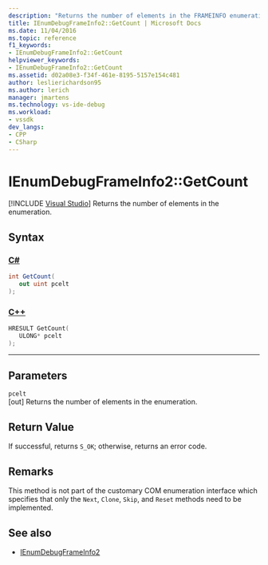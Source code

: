 ```yaml
---
description: "Returns the number of elements in the FRAMEINFO enumeration."
title: IEnumDebugFrameInfo2::GetCount | Microsoft Docs
ms.date: 11/04/2016
ms.topic: reference
f1_keywords:
- IEnumDebugFrameInfo2::GetCount
helpviewer_keywords:
- IEnumDebugFrameInfo2::GetCount
ms.assetid: d02a08e3-f34f-461e-8195-5157e154c481
author: leslierichardson95
ms.author: lerich
manager: jmartens
ms.technology: vs-ide-debug
ms.workload:
- vssdk
dev_langs:
- CPP
- CSharp
---
```

# IEnumDebugFrameInfo2::GetCount

 [!INCLUDE [Visual Studio](~/includes/applies-to-version/vs-windows-only.md)]
Returns the number of elements in the enumeration.

## Syntax

### [C#](#tab/csharp)
```csharp
int GetCount(
   out uint pcelt
);
```
### [C++](#tab/cpp)
```cpp
HRESULT GetCount(
   ULONG* pcelt
);
```
---

## Parameters
`pcelt`\
[out] Returns the number of elements in the enumeration.

## Return Value
 If successful, returns `S_OK`; otherwise, returns an error code.

## Remarks
 This method is not part of the customary COM enumeration interface which specifies that only the `Next`, `Clone`, `Skip`, and `Reset` methods need to be implemented.

## See also
- [IEnumDebugFrameInfo2](../../../extensibility/debugger/reference/ienumdebugframeinfo2.md)
